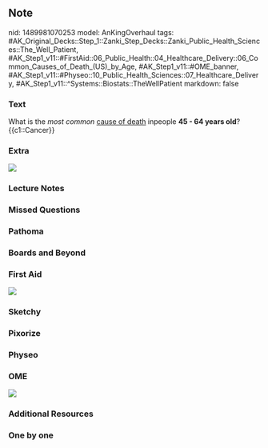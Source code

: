 ## Note
nid: 1489981070253
model: AnKingOverhaul
tags: #AK_Original_Decks::Step_1::Zanki_Step_Decks::Zanki_Public_Health_Sciences::The_Well_Patient, #AK_Step1_v11::#FirstAid::06_Public_Health::04_Healthcare_Delivery::06_Common_Causes_of_Death_(US)_by_Age, #AK_Step1_v11::#OME_banner, #AK_Step1_v11::#Physeo::10_Public_Health_Sciences::07_Healthcare_Delivery, #AK_Step1_v11::^Systems::Biostats::TheWellPatient
markdown: false

### Text
<div>
  <div>
    What is the <i>most common</i> <u>cause of death</u> inpeople
    <b>45 - 64 years old</b>?
  </div>
  <div>
    {{c1::Cancer}}
  </div>
</div>

### Extra
<img src="paste-340453467619503.jpg">

### Lecture Notes


### Missed Questions


### Pathoma


### Boards and Beyond


### First Aid
<img src="tmp7ZlSRw.png">

### Sketchy


### Pixorize


### Physeo


### OME
<div class="ome-widget">
  <a href="https://onlinemeded.org?ref=anki"><img src=
  "_OME_AnkiFlashcards_General_7.png"></a>
</div>

### Additional Resources


### One by one

